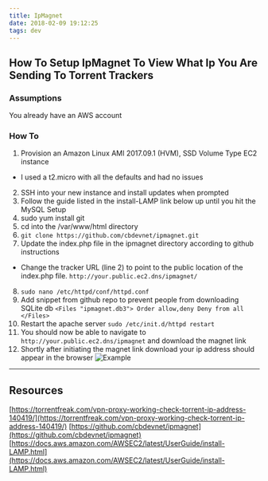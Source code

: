 ```yaml
---
title: IpMagnet
date: 2018-02-09 19:12:25
tags: dev
---
```

## How To Setup IpMagnet To View What Ip You Are Sending To Torrent Trackers

### Assumptions
  You already have an AWS account
### How To
1. Provision an Amazon Linux AMI 2017.09.1 (HVM), SSD Volume Type EC2 instance
  - I used a t2.micro with all the defaults and had no issues
2. SSH into your new instance and install updates when prompted
3. Follow the guide listed in the install-LAMP link below up until you hit the MySQL Setup
4. sudo yum install git
5. cd into the /var/www/html directory
6. `git clone https://github.com/cbdevnet/ipmagnet.git`
7. Update the index.php file in the ipmagnet directory according to github instructions
  - Change the tracker URL (line 2) to point to the public location of the index.php file. `http://your.public.ec2.dns/ipmagnet/`
8. `sudo nano /etc/httpd/conf/httpd.conf`
9. Add snippet from github repo to prevent people from downloading SQLite db
`<Files "ipmagnet.db3">
	Order allow,deny
	Deny from all
</Files>`
10. Restart the apache server `sudo /etc/init.d/httpd restart`
11. You should now be able to navigate to `http://your.public.ec2.dns/ipmagnet` and download the magnet link
12. Shortly after initiating the magnet link download your ip address should appear in the browser
![Example](https://i.imgur.com/2UyPie8.png "Example")

---
## Resources

[https://torrentfreak.com/vpn-proxy-working-check-torrent-ip-address-140419/](https://torrentfreak.com/vpn-proxy-working-check-torrent-ip-address-140419/)
[https://github.com/cbdevnet/ipmagnet](https://github.com/cbdevnet/ipmagnet)
[https://docs.aws.amazon.com/AWSEC2/latest/UserGuide/install-LAMP.html](https://docs.aws.amazon.com/AWSEC2/latest/UserGuide/install-LAMP.html)
